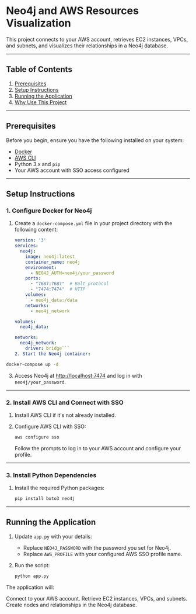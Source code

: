# Neo4j and AWS Resources Visualization

This project connects to your AWS account, retrieves EC2 instances, VPCs, and subnets, and visualizes their relationships in a Neo4j database.

---

## Table of Contents
1. [Prerequisites](#prerequisites)
2. [Setup Instructions](#setup-instructions)
3. [Running the Application](#running-the-application)
4. [Why Use This Project](#why-use-this-project)

---

## Prerequisites

Before you begin, ensure you have the following installed on your system:

- [Docker](https://www.docker.com/products/docker-desktop)
- [AWS CLI](https://docs.aws.amazon.com/cli/latest/userguide/install-cliv2.html)
- Python 3.x and `pip`
- Your AWS account with SSO access configured

---

## Setup Instructions

### 1. Configure Docker for Neo4j

1. Create a `docker-compose.yml` file in your project directory with the following content:

   ```yaml
   version: '3'
   services:
     neo4j:
       image: neo4j:latest
       container_name: neo4j
       environment:
         - NEO4J_AUTH=neo4j/your_password
       ports:
         - "7687:7687"  # Bolt protocol
         - "7474:7474"  # HTTP
       volumes:
         - neo4j_data:/data
       networks:
         - neo4j_network

   volumes:
     neo4j_data:

   networks:
     neo4j_network:
       driver: bridge```
   2. Start the Neo4j container:

```bash
docker-compose up -d
```

   3. Access Neo4j at [http://localhost:7474](http://localhost:7474) and log in with `neo4j/your_password`.
------
### 2. Install AWS CLI and Connect with SSO

1. Install AWS CLI if it's not already installed.

2. Configure AWS CLI with SSO:

   ```bash
   aws configure sso
   ```
   Follow the prompts to log in to your AWS account and configure your profile.

------
### 3. Install Python Dependencies

1. Install the required Python packages:

   ```bash
   pip install boto3 neo4j
   ```
------
## Running the Application

1. Update `app.py` with your details:
   - Replace `NEO4J_PASSWORD` with the password you set for Neo4j.
   - Replace `AWS_PROFILE` with your configured AWS SSO profile name.

2. Run the script:

   ```bash
   python app.py
   ```
The application will:

Connect to your AWS account.
Retrieve EC2 instances, VPCs, and subnets.
Create nodes and relationships in the Neo4j database.












